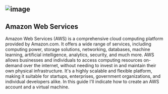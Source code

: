 ![image](https://github.com/PeterCodyLeon/Creating-virtual-machines-in-AWS/assets/161895166/6d5bfc1c-d429-4bd0-922f-940e532dfc4e)
-----------

Amazon Web Services
-----------
Amazon Web Services (AWS) is a comprehensive cloud computing platform provided by Amazon.com. It offers a wide range of services, including computing power, storage solutions, networking, databases, machine learning, artificial intelligence, analytics, security, and much more. AWS allows businesses and individuals to access computing resources on-demand over the internet, without needing to invest in and maintain their own physical infrastructure. It's a highly scalable and flexible platform, making it suitable for startups, enterprises, government organizations, and individual developers alike. In this guide I'll indicate how to create an AWS account and a virtual machine.
